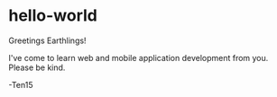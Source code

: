 # hello-world

Greetings Earthlings!

I've come to learn web and mobile application development from you.  Please be kind.

-Ten15
